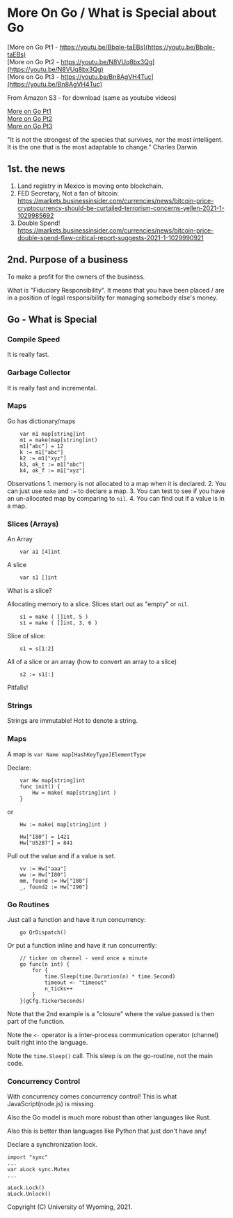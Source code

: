 


<style>
.pagebreak { page-break-before: always; }
.half { height: 200px; }
</style>








More On Go / What is Special about Go
====================

[More on Go Pt1 - https://youtu.be/BbqIe-taEBs](https://youtu.be/BbqIe-taEBs)<br>
[More on Go Pt2 - https://youtu.be/N8VUq8bx3Qg](https://youtu.be/N8VUq8bx3Qg)<br>
[More on Go Pt3 - https://youtu.be/Bn8AgVH4Tuc](https://youtu.be/Bn8AgVH4Tuc)<br>

From Amazon S3 - for download (same as youtube videos)

[More on Go Pt1](http://uw-s20-2015.s3.amazonaws.com/4010-L03-pt1-more-on-go.mp4)<br>
[More on Go Pt2](http://uw-s20-2015.s3.amazonaws.com/4010-L03-pt2-more-on-go.mp4)<br>
[More on Go Pt3](http://uw-s20-2015.s3.amazonaws.com/4010-L03-pt3-more-on-go.mp4)<br>

"It is not the strongest of the species that survives, nor the most intelligent.
It is the one that is the most adaptable to change."
	Charles Darwin


1st. the news
-----------------

1. Land registry in Mexico is moving onto blockchain.
2. FED Secretary, Not a fan of bitcoin: https://markets.businessinsider.com/currencies/news/bitcoin-price-cryptocurrency-should-be-curtailed-terrorism-concerns-yellen-2021-1-1029985692
3. Double Spend! https://markets.businessinsider.com/currencies/news/bitcoin-price-double-spend-flaw-critical-report-suggests-2021-1-1029990921


2nd. Purpose of a business
-------------------------

To make a profit for the owners of the business.

What is "Fiduciary Responsibility".  It means that you have been placed / are in a
position of legal responsibility for managing somebody else's money.



Go - What is Special
-----------------

### Compile Speed

It is really fast.

### Garbage Collector

It is really fast and incremental.

### Maps

Go has dictionary/maps

```
	var m1 map[string]int
	m1 = make(map[string]int)
	m1["abc"] = 12
	k := m1["abc"]
	k2 := m1["xyz"]
	k3, ok_t := m1["abc"]
	k4, ok_f := m1["xyz"]
```

Observations
	1. memory is not allocated to a map when it is declared.
	2. You can just use `make` and `:=` to declare a map.
	3. You can test to see if you have an un-allocated map by comparing to `nil`.
	4. You can find out if a value is in a map.

### Slices (Arrays)

An Array

```
	var a1 [4]int
```

A slice

```
	var s1 []int
```

What is a slice?

Allocating memory to a slice.  Slices start out as "empty" or `nil`.

```
	s1 = make ( []int, 5 )
	s1 = make ( []int, 3, 6 )
```

Slice of slice:

```
	s1 = s[1:2]
```

All of a slice or an array (how to convert an array to a slice)

```
	s2 := s1[:]
```

Pitfalls!


### Strings

Strings are immutable!  Hot to denote a string.


### Maps

A map is `var Name map[HashKeyType]ElementType`

Declare:

```
	var Hw map[string]int
	func init() {
		Hw = make( map[string]int )
	}	
```

or

```
	Hw := make( map[string]int )
```

```
	Hw["I80"] = 1421
	Hw["US287"] = 841
```

Pull out the value and if a value is set.

```
	vv := Hw["aaa"]
	ww := Hw["I80"]
	mm, found := Hw["I80"]
	_, found2 := Hw["I90"]
```

### Go Routines

Just call a function and have it run concurrency:

```
	go QrDispatch()
```

Or put a function inline and have it run concurrently:

```
	// ticker on channel - send once a minute
	go func(n int) {
		for {
			time.Sleep(time.Duration(n) * time.Second)
			timeout <- "timeout"
			n_ticks++
		}
	}(gCfg.TickerSeconds)

```

Note that the 2nd example is a "closure" where the value passed is then part of the function.

Note the `<-` operator is a inter-process communication operator (channel) built right into the language.

Note the `time.Sleep()` call.  This sleep is on the go-routine, not the main code.

 

### Concurrency Control


With concurrency comes concurrency control!  This is what JavaScript(node.js) is missing.

Also the Go model is much more robust than other languages like Rust.

Also this is better than languages like Python that just don't have any!

Declare a synchronization lock.

```
import "sync"
...
var aLock sync.Mutex
...

aLock.Lock()	
aLock.Unlock()	
```





Copyright (C) University of Wyoming, 2021.


